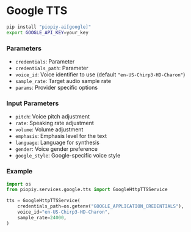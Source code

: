 # Google TTS

```bash
pip install "piopiy-ai[google]"
export GOOGLE_API_KEY=your_key
```

### Parameters

- `credentials`: Parameter
- `credentials_path`: Parameter
- `voice_id`: Voice identifier to use (default `"en-US-Chirp3-HD-Charon"`)
- `sample_rate`: Target audio sample rate
- `params`: Provider specific options


### Input Parameters

- `pitch`: Voice pitch adjustment
- `rate`: Speaking rate adjustment
- `volume`: Volume adjustment
- `emphasis`: Emphasis level for the text
- `language`: Language for synthesis
- `gender`: Voice gender preference
- `google_style`: Google-specific voice style


### Example

```python
import os
from piopiy.services.google.tts import GoogleHttpTTSService

tts = GoogleHttpTTSService(
    credentials_path=os.getenv("GOOGLE_APPLICATION_CREDENTIALS"),
    voice_id="en-US-Chirp3-HD-Charon",
    sample_rate=24000,
)
```
